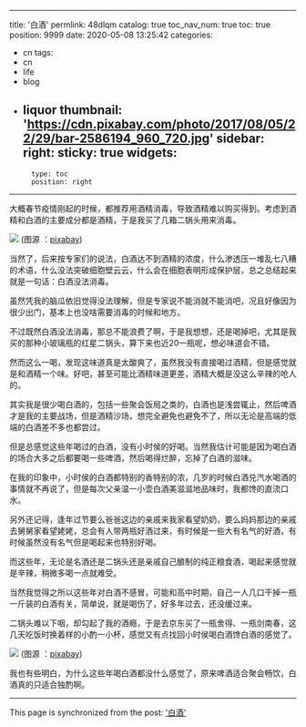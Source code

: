 
---
title: '白酒'
permlink: 48dlqm
catalog: true
toc_nav_num: true
toc: true
position: 9999
date: 2020-05-08 13:25:42
categories:
- cn
tags:
- cn
- life
- blog
- liquor
thumbnail: 'https://cdn.pixabay.com/photo/2017/08/05/22/29/bar-2586194_960_720.jpg'
sidebar:
    right:
        sticky: true
widgets:
    -
        type: toc
        position: right
---


大概春节疫情刚起的时候，都推荐用酒精消毒，导致酒精难以购买得到。考虑到酒精和白酒的主要成分都是酒精，于是我买了几箱二锅头用来消毒。

![](https://cdn.pixabay.com/photo/2017/08/05/22/29/bar-2586194_960_720.jpg)
(图源 ：[pixabay](https://pixabay.com/))

当然了，后来按专家们的说法，白酒达不到酒精的浓度，什么渗透压一堆乱七八糟的术语，什么没法突破细胞壁云云，什么会在细胞表明形成保护层，总之总结起来就是一句话：白酒没法消毒。

虽然凭我的脑瓜依旧觉得没法理解，但是专家说不能消就不能消吧，况且好像因为很少出门，基本上也没啥需要消毒的时候和地方。

不过既然白酒没法消毒，那总不能浪费了啊，于是我想想，还是喝掉吧，尤其是我买的那种小玻璃瓶的红星二锅头，算下来也近20一瓶呢，想必味道会不错。

然而这么一喝，发现这味道真是太酸爽了，虽然我没有直接喝过酒精，但是感觉就是和酒精一个味。好吧，甚至可能比酒精味道更差，酒精大概是没这么辛辣的呛人的。

其实我是很少喝白酒的，包括一些聚会饭局之类的，白酒也是浅尝辄止，然后啤酒才是我的主要战场，但是酒精沙场，想完全避免也避免不了，所以无论是高端的低端的白酒差不多也都尝过。

但是总感觉这些年喝过的白酒，没有小时侯的好喝。当然我估计可能是因为喝白酒的场合大多之后都要喝一些啤酒，然后喝得烂醉，忘掉了白酒的滋味。

在我的印象中，小时侯的白酒都特别的香特别的浓，几岁的时候白酒兑汽水喝酒的事情就不再说了，但是每次父亲温一小壶白酒美滋滋地品味时，我都馋的直流口水。

另外还记得，逢年过节要么爸爸这边的亲戚来我家看望奶奶，要么妈妈那边的亲戚去舅舅家看望姥姥，总会有人带两瓶好酒过来，有时候是一些大有名气的好酒，有时候虽然没有名气但是喝起来也特别好喝。

而这些年，无论是名酒还是二锅头还是亲戚自己酿制的纯正粮食酒，喝起来感觉就是辛辣，稍微多喝一点就难受。

当然我觉得之所以这些年对白酒不感冒，可能和高中时期，自己一人几口干掉一瓶一斤装的白酒有关，简单说，就是喝伤了，好多年过去，还没缓过来。

二锅头难以下咽，却勾起了我的酒瘾，于是去京东买了一瓶舍得、一瓶剑南春，这几天吃饭时换着样的小酌一小杯，感觉又有点找回小时侯喝白酒馋白酒的感觉了。

![](https://cdn.pixabay.com/photo/2014/02/12/03/23/liquor-264470_960_720.jpg)
(图源 ：[pixabay](https://pixabay.com/))

我也有些明白，为什么这些年喝白酒都没什么感觉了，原来啤酒适合聚会畅饮，白酒真的只适合独酌啊。

- - -

This page is synchronized from the post: ['白酒'](https://steemit.com/@oflyhigh/48dlqm)

